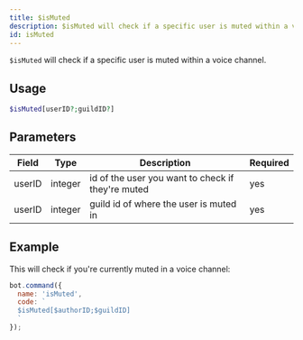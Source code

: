 ```yaml
---
title: $isMuted 
description: $isMuted will check if a specific user is muted within a voice channel.
id: isMuted
---
```


`$isMuted` will check if a specific user is muted within a voice channel.

## Usage

```php
$isMuted[userID?;guildID?]
```

## Parameters 


| Field     | Type    | Description                                        | Required |
|-----------|---------|----------------------------------------------------|----------|
| userID    | integer  | id of the user you want to check if they're muted                          | yes      |
| userID    | integer  | guild id of where the user is muted in                        | yes      |


## Example

This will check if you're currently muted in a voice channel:

```javascript
bot.command({
  name: 'isMuted',
  code: `
  $isMuted[$authorID;$guildID]
  `
});
```
